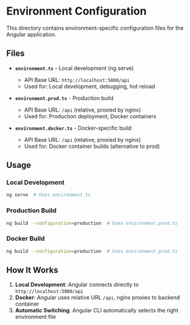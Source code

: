 # Environment Configuration

This directory contains environment-specific configuration files for the Angular application.

## Files

- **`environment.ts`** - Local development (ng serve)
  - API Base URL: `http://localhost:5000/api`
  - Used for: Local development, debugging, hot reload

- **`environment.prod.ts`** - Production build
  - API Base URL: `/api` (relative, proxied by nginx)
  - Used for: Production deployment, Docker containers

- **`environment.docker.ts`** - Docker-specific build
  - API Base URL: `/api` (relative, proxied by nginx)
  - Used for: Docker container builds (alternative to prod)

## Usage

### Local Development
```bash
ng serve  # Uses environment.ts
```

### Production Build
```bash
ng build --configuration=production  # Uses environment.prod.ts
```

### Docker Build
```bash
ng build --configuration=production  # Uses environment.prod.ts
```

## How It Works

1. **Local Development**: Angular connects directly to `http://localhost:5000/api`
2. **Docker**: Angular uses relative URL `/api`, nginx proxies to backend container
3. **Automatic Switching**: Angular CLI automatically selects the right environment file
